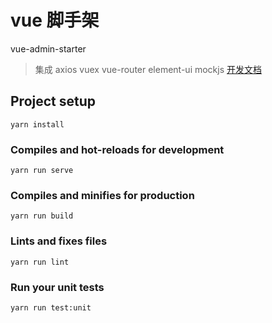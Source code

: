 # vue 脚手架
vue-admin-starter
> 集成 axios vuex vue-router element-ui mockjs
[开发文档](http://43.250.238.158/pdmi/framework_research/tree/master/documents/frontend/docs)
## Project setup
```
yarn install
```

### Compiles and hot-reloads for development
```
yarn run serve
```

### Compiles and minifies for production
```
yarn run build
```

### Lints and fixes files
```
yarn run lint
```

### Run your unit tests
```
yarn run test:unit
```
